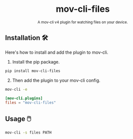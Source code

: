<div align="center">

  # mov-cli-files 
  <sub>A mov-cli v4 plugin for watching files on your device.</sub>

</div>


## Installation 🛠️
Here's how to install and add the plugin to mov-cli.

1. Install the pip package.
```sh
pip install mov-cli-files
```
2. Then add the plugin to your mov-cli config.
```sh
mov-cli -e
```
```toml
[mov-cli.plugins]
files = "mov-cli-files"
```

## Usage 🖱️
```sh
mov-cli -s files PATH
```
